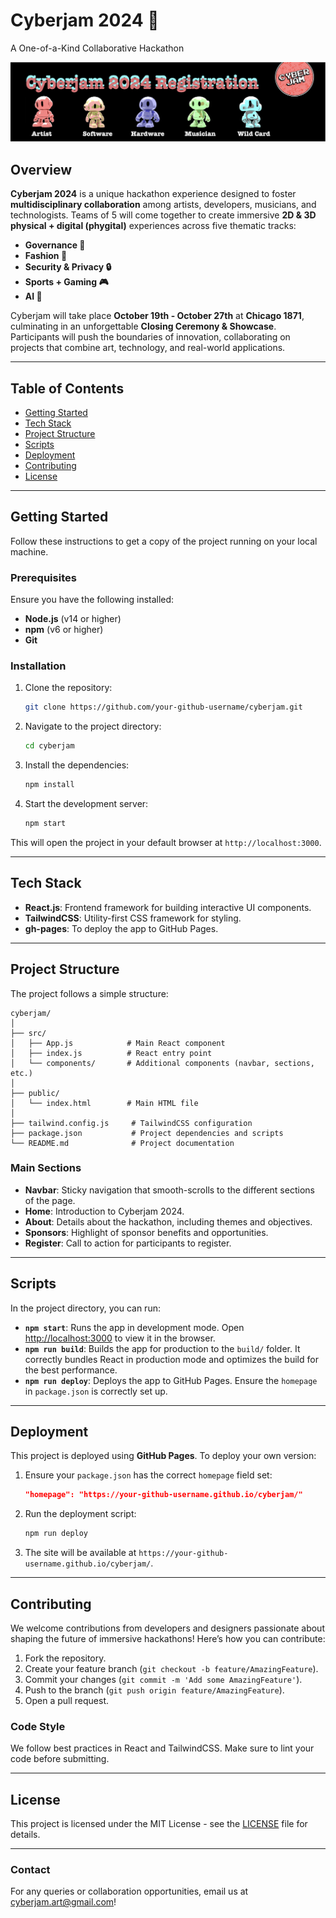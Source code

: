 # Cyberjam 2024 🚀  
A One-of-a-Kind Collaborative Hackathon

![Cyberjam Banner](public/CJBannr_1.png)

## Overview

**Cyberjam 2024** is a unique hackathon experience designed to foster **multidisciplinary collaboration** among artists, developers, musicians, and technologists. Teams of 5 will come together to create immersive **2D & 3D physical + digital (phygital)** experiences across five thematic tracks:

- **Governance 🏫**
- **Fashion 💃**
- **Security & Privacy 🔒**
- **Sports + Gaming 🎮**
- **AI 🤖**

Cyberjam will take place **October 19th - October 27th** at **Chicago 1871**, culminating in an unforgettable **Closing Ceremony & Showcase**. Participants will push the boundaries of innovation, collaborating on projects that combine art, technology, and real-world applications.

---

## Table of Contents

- [Getting Started](#getting-started)
- [Tech Stack](#tech-stack)
- [Project Structure](#project-structure)
- [Scripts](#scripts)
- [Deployment](#deployment)
- [Contributing](#contributing)
- [License](#license)

---

## Getting Started

Follow these instructions to get a copy of the project running on your local machine.

### Prerequisites

Ensure you have the following installed:
- **Node.js** (v14 or higher)
- **npm** (v6 or higher)
- **Git**

### Installation

1. Clone the repository:

   ```bash
   git clone https://github.com/your-github-username/cyberjam.git
   ```

2. Navigate to the project directory:

   ```bash
   cd cyberjam
   ```

3. Install the dependencies:

   ```bash
   npm install
   ```

4. Start the development server:

   ```bash
   npm start
   ```

This will open the project in your default browser at `http://localhost:3000`.

---

## Tech Stack

- **React.js**: Frontend framework for building interactive UI components.
- **TailwindCSS**: Utility-first CSS framework for styling.
- **gh-pages**: To deploy the app to GitHub Pages.

---

## Project Structure

The project follows a simple structure:

```
cyberjam/
│
├── src/
│   ├── App.js            # Main React component
│   ├── index.js          # React entry point
│   └── components/       # Additional components (navbar, sections, etc.)
│
├── public/
│   └── index.html        # Main HTML file
│
├── tailwind.config.js     # TailwindCSS configuration
├── package.json           # Project dependencies and scripts
└── README.md              # Project documentation
```

### Main Sections

- **Navbar**: Sticky navigation that smooth-scrolls to the different sections of the page.
- **Home**: Introduction to Cyberjam 2024.
- **About**: Details about the hackathon, including themes and objectives.
- **Sponsors**: Highlight of sponsor benefits and opportunities.
- **Register**: Call to action for participants to register.

---

## Scripts

In the project directory, you can run:

- **`npm start`**: Runs the app in development mode. Open [http://localhost:3000](http://localhost:3000) to view it in the browser.
- **`npm run build`**: Builds the app for production to the `build/` folder. It correctly bundles React in production mode and optimizes the build for the best performance.
- **`npm run deploy`**: Deploys the app to GitHub Pages. Ensure the `homepage` in `package.json` is correctly set up.

---

## Deployment

This project is deployed using **GitHub Pages**. To deploy your own version:

1. Ensure your `package.json` has the correct `homepage` field set:

   ```json
   "homepage": "https://your-github-username.github.io/cyberjam/"
   ```

2. Run the deployment script:

   ```bash
   npm run deploy
   ```

3. The site will be available at `https://your-github-username.github.io/cyberjam/`.

---

## Contributing

We welcome contributions from developers and designers passionate about shaping the future of immersive hackathons! Here’s how you can contribute:

1. Fork the repository.
2. Create your feature branch (`git checkout -b feature/AmazingFeature`).
3. Commit your changes (`git commit -m 'Add some AmazingFeature'`).
4. Push to the branch (`git push origin feature/AmazingFeature`).
5. Open a pull request.

### Code Style

We follow best practices in React and TailwindCSS. Make sure to lint your code before submitting.

---

## License

This project is licensed under the MIT License - see the [LICENSE](LICENSE) file for details.

---

### Contact

For any queries or collaboration opportunities, email us at cyberjam.art@gmail.com!